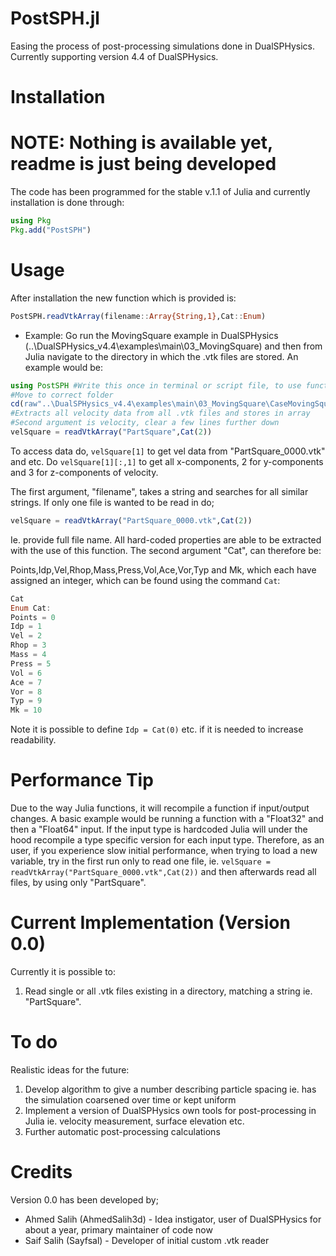 # PostSPH.jl
Easing the process of post-processing simulations done in DualSPHysics. Currently supporting version 4.4 of DualSPHysics.

# Installation
# NOTE: Nothing is available yet, readme is just being developed
The code has been programmed for the stable v.1.1 of Julia and currently installation is done through:

```julia
using Pkg
Pkg.add("PostSPH")
```

# Usage
After installation the new function which is provided is:

```julia
PostSPH.readVtkArray(filename::Array{String,1},Cat::Enum)
```

* Example:
Go run the MovingSquare example in DualSPHysics (..\DualSPHysics_v4.4\examples\main\03_MovingSquare) and then from Julia navigate to the directory in which the .vtk files are stored. An example would be:

```julia
using PostSPH #Write this once in terminal or script file, to use function in PostSPH.jl
#Move to correct folder
cd(raw"..\DualSPHysics_v4.4\examples\main\03_MovingSquare\CaseMovingSquare_out\particles")
#Extracts all velocity data from all .vtk files and stores in array
#Second argument is velocity, clear a few lines further down
velSquare = readVtkArray("PartSquare",Cat(2)) 
```

To access data do, ```velSquare[1]``` to get vel data from "PartSquare_0000.vtk" and etc. Do ```velSquare[1][:,1]``` to get all x-components, 2 for y-components and 3 for z-components of velocity. 

The first argument, "filename", takes a string and searches for all similar strings. If only one file is wanted to be read in do;


```julia
velSquare = readVtkArray("PartSquare_0000.vtk",Cat(2))
```

Ie. provide full file name. All hard-coded properties are able to be extracted with the use of this function. The second argument "Cat", can therefore be:

Points,Idp,Vel,Rhop,Mass,Press,Vol,Ace,Vor,Typ and Mk, which each have assigned an integer, which can be found using the command ```Cat```:

```julia
Cat
Enum Cat:
Points = 0
Idp = 1
Vel = 2
Rhop = 3
Mass = 4
Press = 5
Vol = 6
Ace = 7
Vor = 8
Typ = 9
Mk = 10
```

Note it is possible to define ``` Idp = Cat(0) ``` etc. if it is needed to increase readability.

# Performance Tip

Due to the way Julia functions, it will recompile a function if input/output changes. A basic example would be running a function with a "Float32" and then a "Float64" input. If the input type is hardcoded Julia will under the hood recompile a type specific version for each input type. Therefore, as an user, if you experience slow initial performance, when trying to load a new variable, try in the first run only to read one file, ie. ```velSquare = readVtkArray("PartSquare_0000.vtk",Cat(2))``` and then afterwards read all files, by using only "PartSquare". 

# Current Implementation (Version 0.0)

Currently it is possible to:
1. Read single or all .vtk files existing in a directory, matching a string ie. "PartSquare".

# To do

Realistic ideas for the future:

1. Develop algorithm to give a number describing particle spacing ie. has the simulation coarsened over time or kept uniform
1. Implement a version of DualSPHysics own tools for post-processing in Julia ie. velocity measurement, surface elevation etc.
1. Further automatic post-processing calculations

# Credits

Version 0.0 has been developed by;

* Ahmed Salih (AhmedSalih3d) - Idea instigator, user of DualSPHysics for about a year, primary maintainer  of code now
* Saif Salih (Sayfsal) - Developer of initial custom .vtk reader
